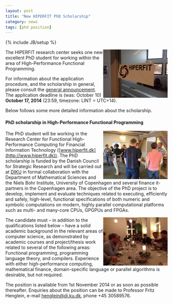 ```yaml
---
layout: post
title: "New HIPERFIT PhD Scholarship"
category: news
tags: [phd position]
---
```

{% include JB/setup %}

<img width="200" alt="HIPERFIT logo" align="right" src="/images/hiperfit.jpg">
The HIPERFIT research center seeks one new excellent PhD student
for working within the area of High-Performance Functional
Programming.

For information about the application procedure, and the scholarship
in general, please consult the [general
announcement](http://www.diku.dk/ominstituttet/ledige_stillinger/phd-scholarships-within-computer-science). The
application deadline is (was: October 10) __October 17, 2014__ (23:59, timezone: LINT =
UTC+14).

Below follows some more detailed information about the scholarship.

#### PhD scholarship in High-Performance Functional Programming

<img width="200" alt="HIPERFIT dinner" align="right" src="/images/hiperfit2.jpg">

The PhD student will be working in the Research Center for Functional
High-Performance Computing for Financial Information Technology
([www.hiperfit.dk](http://www.hiperfit.dk)). The PhD scholarship is
funded by the Danish Council for Strategic Research and will be
carried out at [DIKU](http://www.diku.dk) in formal collaboration with the Department of
Mathematical Sciences and the Niels Bohr Institute, University of
Copenhagen and several finance it-partners in the Copenhagen area. The
objective of the PhD project is to develop, implement and evaluate
techniques related to executing, efficiently and safely, high-level,
functional specifications of both numeric and symbolic computations on
modern, highly parallel computational platforms such as multi- and
many-core CPUs, GPGPUs and FPGAs.

<img width="200" alt="HIPERFIT workshop" align="right" src="/images/hiperfit3.jpg">
The candidate must – in addition to the qualifications listed below –
have a solid academic background in the relevant areas of computer
science, as demonstrated by academic courses and project/thesis work
related to several of the following areas: Functional programming,
programming language theory, and compilers.  Experience with either
high-performance computing, mathematical finance, domain-specific
language or parallel algorithms is desirable, but not required.

The position is available from 1st November 2014 or as soon as
possible thereafter. Enquiries about the position can be made to
Professor Fritz Henglein, e-mail <a
href="mailto:henglein@di.ku.dk">henglein@di.ku.dk</a>, phone +45
30589576.